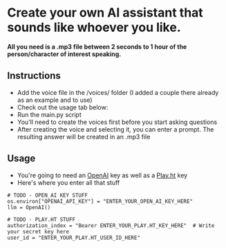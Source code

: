 # Create your own AI assistant that sounds like whoever you like.

**All you need is a .mp3 file between 2 seconds to 1 hour of the person/character of interest speaking.**

## Instructions
- Add the voice file in the /voices/ folder (I added a couple there already as an example and to use)
- Check out the usage tab below:
- Run the main.py script
- You'll need to create the voices first before you start asking questions
- After creating the voice and selecting it, you can enter a prompt. The resulting answer will be created in an .mp3 file

## Usage
- You're going to need an [OpenAI](https://platform.openai.com/account/api-keys) key as well as a [Play.ht](https://play.ht/app/api-access) key
- Here's where you enter all that stuff
```
# TODO - OPEN_AI KEY STUFF
os.environ["OPENAI_API_KEY"] = "ENTER_YOUR_OPEN_AI_KEY_HERE"
llm = OpenAI()

# TODO - PLAY.HT STUFF
authorization_index = "Bearer ENTER_YOUR_PLAY.HT_KEY_HERE"  # Write your secret key here
user_id = "ENTER_YOUR_PLAY.HT_USER_ID_HERE"
```
